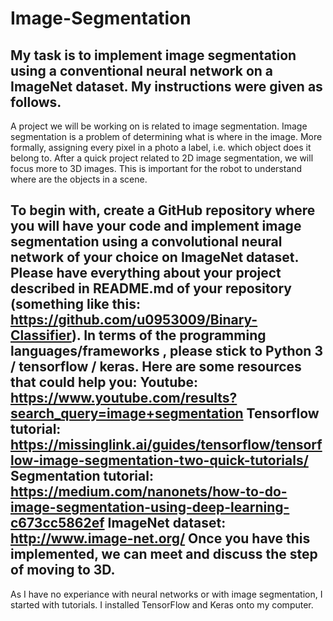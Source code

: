 # Image-Segmentation
My task is to implement image segmentation using a conventional neural network on a ImageNet dataset.
My instructions were given as follows.
---------------------------------------------------------------------------------------------------------------------
A project we will be working on is related to image segmentation. Image segmentation is a problem of determining what is where in the image. More formally, assigning every pixel in a photo a label, i.e. which object does it belong to. After a quick project related to 2D image segmentation, we will focus more to 3D images. This is important for the robot to understand where are the objects in a scene.

To begin with, create a GitHub repository where you will have your code and implement image segmentation using a convolutional neural network of your choice on ImageNet dataset. Please have everything about your project described in README.md of your repository (something like this: https://github.com/u0953009/Binary-Classifier). In terms of the programming languages/frameworks , please stick to Python 3 / tensorflow / keras.
Here are some resources that could help you:
Youtube: https://www.youtube.com/results?search_query=image+segmentation
Tensorflow tutorial: https://missinglink.ai/guides/tensorflow/tensorflow-image-segmentation-two-quick-tutorials/
Segmentation tutorial: https://medium.com/nanonets/how-to-do-image-segmentation-using-deep-learning-c673cc5862ef
ImageNet dataset: http://www.image-net.org/
Once you have this implemented, we can meet and discuss the step of moving to 3D.
----------------------------------------------------------------------------------------------------------------------

As I have no experiance with neural networks or with image segmentation, I started with tutorials. I installed TensorFlow and Keras onto my computer. 


